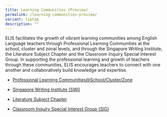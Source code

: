 ```yaml
---
title: Learning Communities (Preview)
permalink: /learning-communities-preview/
variant: tiptap
description: ""
---
```

<p>ELIS facilitates the growth of vibrant learning communities among English
Language teachers through Professional Learning Communities at the school,
cluster and zonal levels, and through the Singapore Writing Institute,
the Literature Subject Chapter and the Classroom Inquiry Special Interest
Group. In supporting the professional learning and growth of teachers through
these communities, ELIS encourages teachers to connect with one another
and collaboratively build knowledge and expertise.</p>
<ul data-tight="true" class="tight">
<li>
<p><a href="https://elis.moe.edu.sg/learning-communities-school-cluster-zone-preview/" rel="noopener noreferrer nofollow" target="_blank">Professional Learning Communities@School/Cluster/Zone</a>
</p>
</li>
<li>
<p><a href="https://elis.moe.edu.sg/elis/learning-communities/swi-alumni/" rel="noopener noreferrer nofollow" target="_blank">Singapore Writing Institute (SWI)</a>
</p>
</li>
<li>
<p><a href="https://elis.moe.edu.sg/literature-subject-chapter-preview/" rel="noopener noreferrer nofollow" target="_blank">Literature Subject Chapter</a>
</p>
</li>
<li>
<p><a href="https://elis.moe.edu.sg/elis/learning-communities/special-interest-group/" rel="noopener noreferrer nofollow" target="_blank">Classroom Inquiry Special Interest Group (SIG)</a>
</p>
</li>
</ul>
<p></p>